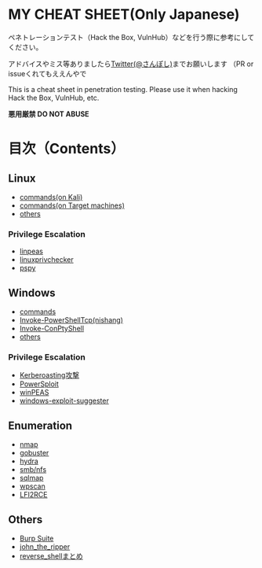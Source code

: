 # MY CHEAT SHEET(Only Japanese)

ペネトレーションテスト（Hack the Box, VulnHub）などを行う際に参考にしてください。

アドバイスやミス等ありましたら[Twitter(@さんぽし)](https://twitter.com/sanpo_shiho)までお願いします （PR or issueくれてもええんやで

This is a cheat sheet in penetration testing.
Please use it when hacking Hack the Box, VulnHub, etc.

**悪用厳禁 DO NOT ABUSE**

# 目次（Contents）

## Linux

- [commands(on Kali)](https://github.com/sanposhiho/MY_CHEAT_SHEET/blob/master/Linux/kali_commands.md)
- [commands(on Target machines)](https://github.com/sanposhiho/MY_CHEAT_SHEET/blob/master/Linux/linux_commands.md)
- [others](https://github.com/sanposhiho/MY_CHEAT_SHEET/blob/master/Linux/other_technic.md)

### Privilege Escalation

- [linpeas](https://github.com/sanposhiho/MY_CHEAT_SHEET/blob/master/Linux/privilege%20escalation/linpeas.md)
- [linuxprivchecker](https://github.com/sanposhiho/MY_CHEAT_SHEET/blob/master/Linux/privilege%20escalation/linuxprivchecker.md)
- [pspy](https://github.com/sanposhiho/MY_CHEAT_SHEET/blob/master/Linux/privilege%20escalation/pspy.md)

## Windows

- [commands](https://github.com/sanposhiho/MY_CHEAT_SHEET/blob/master/Windows/windows_commands.md)
- [Invoke-PowerShellTcp(nishang)](https://github.com/sanposhiho/my_cheat_sheet/tree/master/Windows/Invoke-PowerShellTcp.md)
- [Invoke-ConPtyShell](https://github.com/sanposhiho/MY_CHEAT_SHEET/blob/master/Windows/Invoke-ConPtyShell.md)
- [others](https://github.com/sanposhiho/MY_CHEAT_SHEET/blob/master/Windows/other_technic.md)

### Privilege Escalation

- [Kerberoasting攻撃](https://github.com/sanposhiho/MY_CHEAT_SHEET/blob/master/Windows/privilege%20escalation/Kerberoasting.md)
- [PowerSploit](https://github.com/sanposhiho/MY_CHEAT_SHEET/blob/master/Windows/privilege%20escalation/PowerSploit.md)
- [winPEAS](https://github.com/sanposhiho/MY_CHEAT_SHEET/blob/master/Windows/privilege%20escalation/winPEAS.md)
- [windows-exploit-suggester](https://github.com/sanposhiho/MY_CHEAT_SHEET/blob/master/Windows/privilege%20escalation/windows-exploit-suggester.md)

## Enumeration

- [nmap](https://github.com/sanposhiho/MY_CHEAT_SHEET/blob/master/enumeration/nmap.md)
- [gobuster](https://github.com/sanposhiho/MY_CHEAT_SHEET/blob/master/enumeration/gobuster.md)
- [hydra](https://github.com/sanposhiho/MY_CHEAT_SHEET/blob/master/enumeration/hydra.md)
- [smb/nfs](https://github.com/sanposhiho/MY_CHEAT_SHEET/blob/master/enumeration/smb.md)
- [sqlmap](https://github.com/sanposhiho/MY_CHEAT_SHEET/blob/master/enumeration/sqlmap.md)
- [wpscan](https://github.com/sanposhiho/MY_CHEAT_SHEET/blob/master/enumeration/wpscan.md)
- [LFI2RCE](https://github.com/sanposhiho/MY_CHEAT_SHEET/blob/master/enumeration/LFI2RCE.md)

## Others

- [Burp Suite](https://github.com/sanposhiho/MY_CHEAT_SHEET/blob/master/BurpSuite.md)
- [john_the_ripper](https://github.com/sanposhiho/MY_CHEAT_SHEET/blob/master/john_the_ripper.md)
- [reverse_shellまとめ](https://github.com/sanposhiho/MY_CHEAT_SHEET/blob/master/reverse_shell.md)
